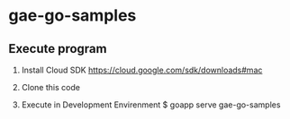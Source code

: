 # gae-go-samples

## Execute program

1. Install Cloud SDK
https://cloud.google.com/sdk/downloads#mac 

2. Clone this code
3. Execute in Development Envirenment
$ goapp serve gae-go-samples
